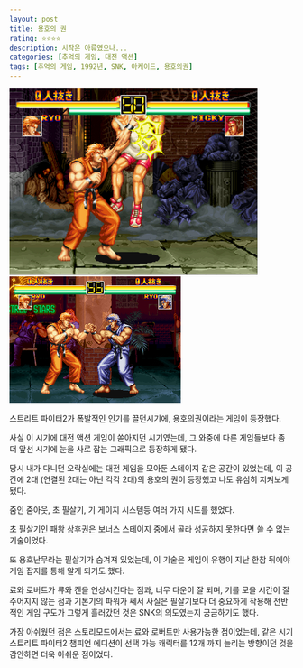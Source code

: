 ```yaml
---
layout: post
title: 용호의 권
rating: ⭐️⭐️⭐️⭐️
description: 시작은 아류였으나...
categories: [추억의 게임, 대전 액션]
tags: [추억의 게임, 1992년, SNK, 아케이드, 용호의권]
---
```


![aof_01](../../img/2002/aof_01.jpg)
![aof_02](../../img/2002/aof_02.jpg)

스트리트 파이터2가 폭발적인 인기를 끌던시기에, 용호의권이라는 게임이 등장했다.

사실 이 시기에 대전 액션 게임이 쏟아지던 시기였는데, 그 와중에 다른 게임들보다 좀 더 앞선 시기에 눈을 사로 잡는 그래픽으로 등장하게 됐다.

당시 내가 다니던 오락실에는 대전 게임을 모아둔 스테이지 같은 공간이 있었는데, 이 공간에 2대 (연결된 2대는 아닌 각각 2대)의 용호의 권이 등장했고 나도 유심히 지켜보게 됐다.

줌인 줌아웃, 초 필살기, 기 게이지 시스템등 여러 가지 시도를 했었다.

초 필살기인 패왕 상후권은 보너스 스테이지 중에서 골라 성공하지 못한다면 쓸 수 없는 기술이었다.

또 용호난무라는 필살기가 숨겨져 있었는데, 이 기술은 게임이 유행이 지난 한참 뒤에야 게임 잡지를 통해 알게 되기도 했다.

료와 로버트가 류와 켄을 연상시킨다는 점과, 너무 다운이 잘 되며, 기를 모을 시간이 잘 주어지지 않는 점과 기본기의 파워가 쎄서 사실은 필살기보다 더 중요하게 작용해 전반적인 게임 구도가 그렇게 흘러갔던 것은 SNK의 의도였는지 궁금하기도 했다.

가장 아쉬웠던 점은 스토리모드에서는 료와 로버트만 사용가능한 점이었는데, 같은 시기 스트리트 파이터2 챔피언 에디션이 선택 가능 캐릭터를 12개 까지 늘리는 방향이던 것을 감안하면 더욱 아쉬운 점이었다.